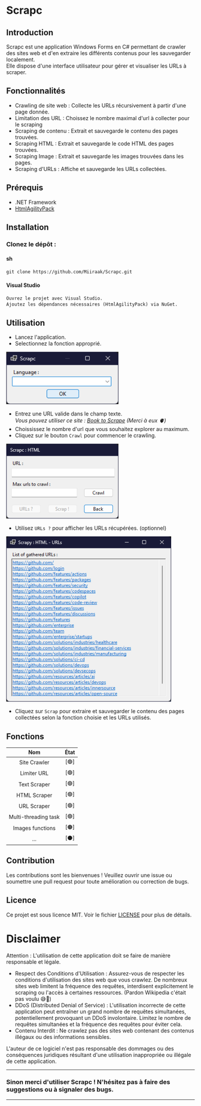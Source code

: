 # Scrapc
## Introduction
Scrapc est une application Windows Forms en C# permettant de crawler des sites web et d'en extraire les différents contenus pour les sauvegarder localement. <br> Elle dispose d'une interface utilisateur pour gérer et visualiser les URLs à scraper.

## Fonctionnalités

- Crawling de site web : Collecte les URLs récursivement à partir d'une page donnée.
- Limitation des URL : Choissez le nombre maximal d'url à collecter pour le scraping
- Scraping de contenu : Extrait et sauvegarde le contenu des pages trouvées.
- Scraping HTML : Extrait et sauvegarde le code HTML des pages trouvées.
- Scraping Image : Extrait et sauvegarde les images trouvées dans les pages.
- Scraping d'URLs : Affiche et sauvegarde les URLs collectées.

## Prérequis
- .NET Framework
- [HtmlAgilityPack](https://github.com/zzzprojects/html-agility-pack)

## Installation

### Clonez le dépôt :

#### sh

    git clone https://github.com/Miiraak/Scrapc.git

#### Visual Studio

    Ouvrez le projet avec Visual Studio.
    Ajoutez les dépendances nécessaires (HtmlAgilityPack) via NuGet.

## Utilisation

- Lancez l'application.
- Selectionnez la fonction approprié.
<img src="/Images/Menu.png" width="300" height="140">

- Entrez une URL valide dans le champ texte. <br>
_Vous pouvez utiliser ce site : [Book to Scrape](https://books.toscrape.com/) (Merci à eux 🫀)_
- Choississez le nombre d'url que vous souhaitez explorer au maximum.
- Cliquez sur le bouton `Crawl` pour commencer le crawling.
<img src="/Images/MenuHTML.png" width="300" height="200">

- Utilisez `URLs ?` pour afficher les URLs récupérées. (optionnel)
<img src="/Images/ShowURLs.png" width="441" height="442">

- Cliquez sur `Scrap` pour extraire et sauvegarder le contenu des pages collectées selon la fonction choisie et les URLs utilisés. <br>

## Fonctions
| Nom | État |
|:---:|:---:|
| Site Crawler | [🟢] |
| Limiter URL | [🟢] |
| Text Scraper | [🟢] |
| HTML Scraper | [🟢] |
| URL Scraper | [🟢] |
| Multi-threading task | [🟢] |
| Images functions | [🟠] |
| ... | [⚫] |

## Contribution
Les contributions sont les bienvenues ! Veuillez ouvrir une issue ou soumettre une pull request pour toute amélioration ou correction de bugs.

## Licence 
Ce projet est sous licence MIT. Voir le fichier [LICENSE](https://github.com/Miiraak/Scrapc/blob/master/LICENSE.txt) pour plus de détails.

# Disclaimer

Attention : L'utilisation de cette application doit se faire de manière responsable et légale.

- Respect des Conditions d'Utilisation : Assurez-vous de respecter les conditions d'utilisation des sites web que vous crawlez. De nombreux sites web limitent la fréquence des requêtes, interdisent explicitement le scraping ou l'accès à certaines ressources. (Pardon Wikipedia c'était pas voulu 😅🙏)
- DDoS (Distributed Denial of Service) : L'utilisation incorrecte de cette application peut entraîner un grand nombre de requêtes simultanées, potentiellement provoquant un DDoS involontaire. Limitez le nombre de requêtes simultanées et la fréquence des requêtes pour éviter cela.
- Contenu Interdit : Ne crawlez pas des sites web contenant des contenus illégaux ou des informations sensibles.

L'auteur de ce logiciel n'est pas responsable des dommages ou des conséquences juridiques résultant d'une utilisation inappropriée ou illégale de cette application.

---

### Sinon merci d'utiliser Scrapc ! N'hésitez pas à faire des suggestions ou à signaler des bugs.

---

